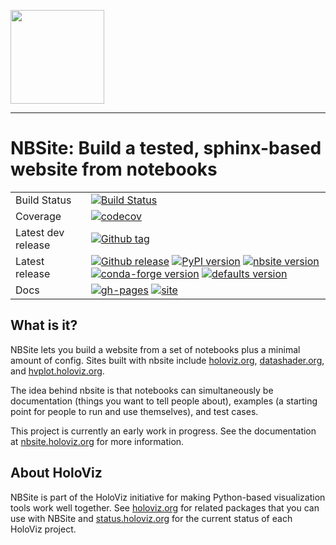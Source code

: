 <img src="doc/_static/nbsite-logo.png" height=150><br>

-----------------

# NBSite: Build a tested, sphinx-based website from notebooks

|    |    |
| --- | --- |
| Build Status | [![Build Status](https://github.com/pyviz-dev/nbsite/workflows/tests/badge.svg)](https://github.com/pyviz-dev/nbsite/actions?query=workflow%3Atests)
| Coverage | [![codecov](https://codecov.io/gh/pyviz-dev/nbsite/branch/master/graph/badge.svg)](https://codecov.io/gh/pyviz-dev/nbsite) |
| Latest dev release | [![Github tag](https://img.shields.io/github/tag/pyviz-dev/nbsite.svg?label=tag&colorB=11ccbb)](https://github.com/pyviz-dev/nbsite/tags) |
| Latest release | [![Github release](https://img.shields.io/github/release/pyviz-dev/nbsite.svg?label=tag&colorB=11ccbb)](https://github.com/pyviz-dev/nbsite/releases) [![PyPI version](https://img.shields.io/pypi/v/nbsite.svg?colorB=cc77dd)](https://pypi.python.org/pypi/nbsite) [![nbsite version](https://img.shields.io/conda/v/pyviz/nbsite.svg?colorB=4488ff&style=flat)](https://anaconda.org/pyviz/nbsite) [![conda-forge version](https://img.shields.io/conda/v/conda-forge/nbsite.svg?label=conda%7Cconda-forge&colorB=4488ff)](https://anaconda.org/conda-forge/nbsite) [![defaults version](https://img.shields.io/conda/v/anaconda/nbsite.svg?label=conda%7Cdefaults&style=flat&colorB=4488ff)](https://anaconda.org/anaconda/nbsite) |
| Docs | [![gh-pages](https://img.shields.io/github/last-commit/pyviz/nbsite/gh-pages.svg)](https://github.com/pyviz/nbsite/tree/gh-pages) [![site](https://img.shields.io/website-up-down-green-red/https/nbsite.pyviz.org.svg)](https://nbsite.pyviz.org) |

## What is it?

NBSite lets you build a website from a set of notebooks plus a minimal
amount of config. Sites built with nbsite include
[holoviz.org](https://holoviz.org/),
[datashader.org](https://datashader.org/), and [hvplot.holoviz.org](https://hvplot.holoviz.org/).

The idea behind nbsite is that notebooks can simultaneously be
documentation (things you want to tell people about), examples (a
starting point for people to run and use themselves), and test cases.

This project is currently an early work in progress. See the
documentation at [nbsite.holoviz.org](https://nbsite.holoviz.org/) for
more information.


## About HoloViz

NBSite is part of the HoloViz initiative for making Python-based visualization tools work well together.
See [holoviz.org](https://holoviz.org/) for related packages that you can use with NBSite and
[status.holoviz.org](https://status.holoviz.org/) for the current status of each HoloViz project.
